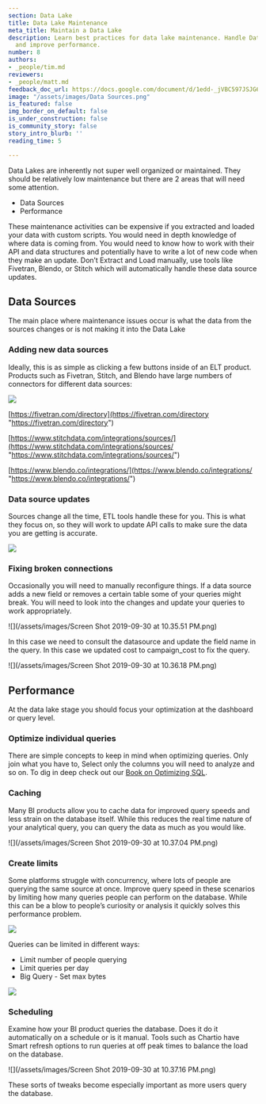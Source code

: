 ```yaml
---
section: Data Lake
title: Data Lake Maintenance
meta_title: Maintain a Data Lake
description: Learn best practices for data lake maintenance. Handle Data Source updates
  and improve performance.
number: 8
authors:
- _people/tim.md
reviewers:
- _people/matt.md
feedback_doc_url: https://docs.google.com/document/d/1edd-_jVBC597JSJG60cNANT7KazukO-hUxKLj74ziKY/edit?usp=sharing
image: "/assets/images/Data Sources.png"
is_featured: false
img_border_on_default: false
is_under_construction: false
is_community_story: false
story_intro_blurb: ''
reading_time: 5

---
```

Data Lakes are inherently not super well organized or maintained. They should be relatively low maintenance but there are 2 areas that will need some attention.

* Data Sources
* Performance

These maintenance activities can be expensive if you extracted and loaded your data with custom scripts. You would need in depth knowledge of where data is coming from. You would need to know how to work with their API and data structures and potentially have to write a lot of new code when they make an update. Don’t Extract and Load manually, use tools like Fivetran, Blendo, or Stitch which will automatically handle these data source updates.

## Data Sources

The main place where maintenance issues occur is what the data from the sources changes or is not making it into the Data Lake

### Adding new data sources

Ideally, this is as simple as clicking a few buttons inside of an ELT product. Products such as Fivetran, Stitch, and Blendo have large numbers of connectors for different data sources:

![](https://lh3.googleusercontent.com/lvRcwi8dRbmbWldSPsKMydxah97SNqrem0qwWfQPayBD5dqa7msI2NEJkNbga6tJnm6sJEKADTxY9-uMkhw-ZYvTY6WbaYasqpbDlYBuC10H6C3ZJZRD5yeh0QhTHxHLphylt5eZ)

[https://fivetran.com/directory](https://fivetran.com/directory "https://fivetran.com/directory")

[https://www.stitchdata.com/integrations/sources/](https://www.stitchdata.com/integrations/sources/ "https://www.stitchdata.com/integrations/sources/")

[https://www.blendo.co/integrations/](https://www.blendo.co/integrations/ "https://www.blendo.co/integrations/")

### Data source updates

Sources change all the time, ETL tools handle these for you. This is what they focus on, so they will work to update API calls to make sure the data you are getting is accurate.

![](https://lh4.googleusercontent.com/D3lNT3xQXyuEZzz-6689843AoElOyypifxTSpMMHZBk34SbqyWNNqMHBBB131TjOH6sw1XosafQm18QAWYqSo9JiBZx-5TncV7PT9p3rW77Q-QxDoXSj8vXsGl1rLHEYlhKU0fQT)

### Fixing broken connections

Occasionally you will need to manually reconfigure things. If a data source adds a new field or removes a certain table some of your queries might break. You will need to look into the changes and update your queries to work appropriately.

![](/assets/images/Screen Shot 2019-09-30 at 10.35.51 PM.png)

In this case we need to consult the datasource and update the field name in the query. In this case we updated cost to campaign_cost to fix the query.

![](/assets/images/Screen Shot 2019-09-30 at 10.36.18 PM.png)

## Performance

At the data lake stage you should focus your optimization at the dashboard or query level.

### Optimize individual queries

There are simple concepts to keep in mind when optimizing queries. Only join what you have to, Select only the columns you will need to analyze and so on. To dig in deep check out our [Book on Optimizing SQL](https://dataschool.com/sql-optimization/).

### Caching

Many BI products allow you to cache data for improved query speeds and less strain on the database itself. While this reduces the real time nature of your analytical query, you can query the data as much as you would like.

![](/assets/images/Screen Shot 2019-09-30 at 10.37.04 PM.png)

### Create limits

Some platforms struggle with concurrency, where lots of people are querying the same source at once. Improve query speed in these scenarios by limiting how many queries people can perform on the database. While this can be a blow to people’s curiosity or analysis it quickly solves this performance problem.

![](https://lh5.googleusercontent.com/9DFpy-EsVALoyHPi9VgSJ2fVCxw5rrhXUU0gdTHKa53SvsXpgAtRRV1MkWXL33OfchJLwwleM4H_KzCn4ay7xUnfXmnnsCattHbcZFGJU0j4QWwD8Y_OX4XY-qpOMg0Iy2kySAYO)

Queries can be limited in different ways:

* Limit number of people querying
* Limit queries per day
* Big Query - Set max bytes

![](https://lh4.googleusercontent.com/cWIU4UojEVcEtiOGQYCaNZTJIuTlNH9rjk_iBu3sedBKASalfahg3sQfleCW2-zFMyv3ZfKssMCiHdo8aKJtaAyLTnWXhCsAHhauUyPw6_z4CtijUjP0_q_l9i66UBa37K2BukVn)

### Scheduling

Examine how your BI product queries the database. Does it do it automatically on a schedule or is it manual. Tools such as Chartio have Smart refresh options to run queries at off peak times to balance the load on the database.

![](/assets/images/Screen Shot 2019-09-30 at 10.37.16 PM.png)

These sorts of tweaks become especially important as more users query the database.